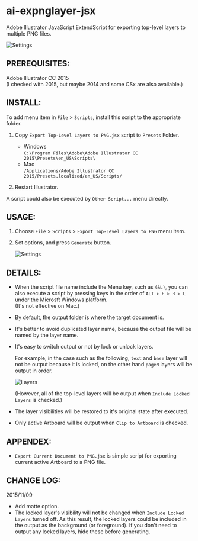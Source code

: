 ai-expnglayer-jsx
=================
Adobe Illustrator JavaScript ExtendScript for exporting top-level layers to multiple PNG files.

![Settings](https://raw.githubusercontent.com/gootara-org/ai-expnglayer-jsx/master/images/settings.png "Settings")


PREREQUISITES:
----------------
Adobe Illustrator CC 2015  
(I checked with 2015, but maybe 2014 and some CSx are also available.)


INSTALL:
----------------
To add menu item in `File` > `Scripts`, install this script to the appropriate folder.

1. Copy `Export Top-Level Layers to PNG.jsx` script to `Presets` Folder.

    + Windows  
      `C:\Program Files\Adobe\Adobe Illustrator CC 2015\Presets\en_US\Scripts\`
    + Mac  
      `/Applications/Adobe Illustrator CC 2015/Presets.localized/en_US/Scripts/`


2. Restart Illustrator.

A script could also be executed by `Other Script...` menu directly.


USAGE:
----------------
1. Choose `File` > `Scripts` > `Export Top-Level Layers to PNG` menu item.

2. Set options, and press `Generate` button.  

    ![Settings](https://raw.githubusercontent.com/gootara-org/ai-expnglayer-jsx/master/images/settings.png "Settings")


DETAILS:
----------------
  + When the script file name include the Menu key, such as `(&L)`,
    you can also execute a script by pressing keys in the order of `ALT > F > R > L`
    under the Microsft Windows platform.  
    (It's not effective on Mac.)

  + By default, the output folder is where the target document is.

  + It's better to avoid duplicated layer name, because the output file will be named by the layer name.

  + It's easy to switch output or not by lock or unlock layers.

    For example, in the case such as the following, `text` and `base` layer will not be output
    because it is locked, on the other hand `pageN` layers will be output in order.

    ![Layers](https://raw.githubusercontent.com/gootara-org/ai-expnglayer-jsx/master/images/layers.png "Layers")

    (However, all of the top-level layers will be output when `Include Locked Layers` is checked.)

  + The layer visibilities will be restored to it's original state after executed.

  + Only active Artboard will be output when `Clip to Artboard` is checked.


APPENDEX:
----------------
  + `Export Current Document to PNG.jsx` is simple script for exporting current active Artboard to a PNG file.


CHANGE LOG:
----------------
2015/11/09
  + Add matte option.
  + The locked layer's visibility will not be changed when `Include Locked Layers` turned off.
    As this result, the locked layers could be included in the output as the background (or foreground).
    If you don't need to output any locked layers, hide these before generating.

